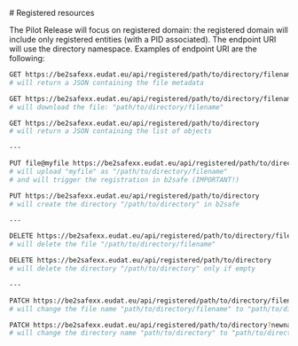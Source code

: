 
# Registered resources

The Pilot Release will focus on registered domain: the registered domain will include only registered entities (with a PID associated).
The endpoint URI will use the directory namespace.
Examples of endpoint URI are the following:

```bash
GET https://be2safexx.eudat.eu/api/registered/path/to/directory/filename
# will return a JSON containing the file metadata

GET https://be2safexx.eudat.eu/api/registered/path/to/directory/filename?download
# will download the file: "path/to/directory/filename"

GET https://be2safexx.eudat.eu/api/registered/path/to/directory
# will return a JSON containing the list of objects

---

PUT file@myfile https://be2safexx.eudat.eu/api/registered/path/to/directory/filename
# will upload "myfile" as "/path/to/directory/filename"
# and will trigger the registration in b2safe (IMPORTANT!)

PUT https://be2safexx.eudat.eu/api/registered/path/to/directory
# will create the directory "/path/to/directory" in b2safe

---

DELETE https://be2safexx.eudat.eu/api/registered/path/to/directory/filename
# will delete the file "/path/to/directory/filename"

DELETE https://be2safexx.eudat.eu/api/registered/path/to/directory
# will delete the directory "/path/to/directory" only if empty

---

PATCH https://be2safexx.eudat.eu/api/registered/path/to/directory/filename?newname=filename2
# will change the file name "path/to/directory/filename" to "path/to/directory/filename2"

PATCH https://be2safexx.eudat.eu/api/registered/path/to/directory?newname=directory2
# will change the directory name "path/to/directory" to "path/to/directory2"
```

